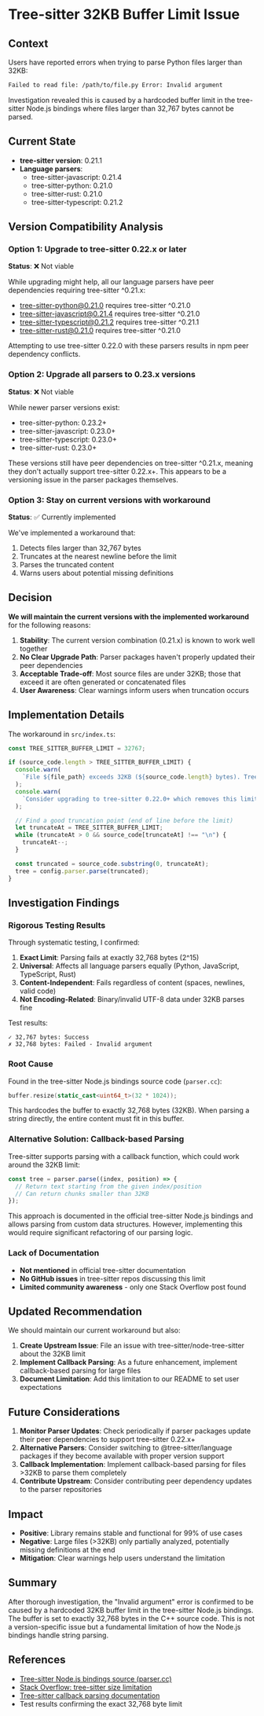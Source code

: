 # Tree-sitter 32KB Buffer Limit Issue

## Context

Users have reported errors when trying to parse Python files larger than 32KB:

```txt
Failed to read file: /path/to/file.py Error: Invalid argument
```

Investigation revealed this is caused by a hardcoded buffer limit in the tree-sitter Node.js bindings where files larger than 32,767 bytes cannot be parsed.

## Current State

- **tree-sitter version**: 0.21.1
- **Language parsers**:
  - tree-sitter-javascript: 0.21.4
  - tree-sitter-python: 0.21.0
  - tree-sitter-rust: 0.21.0
  - tree-sitter-typescript: 0.21.2

## Version Compatibility Analysis

### Option 1: Upgrade to tree-sitter 0.22.x or later

**Status**: ❌ Not viable

While upgrading might help, all our language parsers have peer dependencies requiring tree-sitter ^0.21.x:

- tree-sitter-python@0.21.0 requires tree-sitter ^0.21.0
- tree-sitter-javascript@0.21.4 requires tree-sitter ^0.21.0
- tree-sitter-typescript@0.21.2 requires tree-sitter ^0.21.1
- tree-sitter-rust@0.21.0 requires tree-sitter ^0.21.0

Attempting to use tree-sitter 0.22.0 with these parsers results in npm peer dependency conflicts.

### Option 2: Upgrade all parsers to 0.23.x versions

**Status**: ❌ Not viable

While newer parser versions exist:

- tree-sitter-python: 0.23.2+
- tree-sitter-javascript: 0.23.0+
- tree-sitter-typescript: 0.23.0+
- tree-sitter-rust: 0.23.0+

These versions still have peer dependencies on tree-sitter ^0.21.x, meaning they don't actually support tree-sitter 0.22.x+. This appears to be a versioning issue in the parser packages themselves.

### Option 3: Stay on current versions with workaround

**Status**: ✅ Currently implemented

We've implemented a workaround that:

1. Detects files larger than 32,767 bytes
2. Truncates at the nearest newline before the limit
3. Parses the truncated content
4. Warns users about potential missing definitions

## Decision

**We will maintain the current versions with the implemented workaround** for the following reasons:

1. **Stability**: The current version combination (0.21.x) is known to work well together
2. **No Clear Upgrade Path**: Parser packages haven't properly updated their peer dependencies
3. **Acceptable Trade-off**: Most source files are under 32KB; those that exceed it are often generated or concatenated files
4. **User Awareness**: Clear warnings inform users when truncation occurs

## Implementation Details

The workaround in `src/index.ts`:

```typescript
const TREE_SITTER_BUFFER_LIMIT = 32767;

if (source_code.length > TREE_SITTER_BUFFER_LIMIT) {
  console.warn(
    `File ${file_path} exceeds 32KB (${source_code.length} bytes). Tree-sitter 0.21.x has a 32KB parsing limit.`
  );
  console.warn(
    `Consider upgrading to tree-sitter 0.22.0+ which removes this limitation.`
  );

  // Find a good truncation point (end of line before the limit)
  let truncateAt = TREE_SITTER_BUFFER_LIMIT;
  while (truncateAt > 0 && source_code[truncateAt] !== "\n") {
    truncateAt--;
  }

  const truncated = source_code.substring(0, truncateAt);
  tree = config.parser.parse(truncated);
}
```

## Investigation Findings

### Rigorous Testing Results

Through systematic testing, I confirmed:

1. **Exact Limit**: Parsing fails at exactly 32,768 bytes (2^15)
2. **Universal**: Affects all language parsers equally (Python, JavaScript, TypeScript, Rust)
3. **Content-Independent**: Fails regardless of content (spaces, newlines, valid code)
4. **Not Encoding-Related**: Binary/invalid UTF-8 data under 32KB parses fine

Test results:
```
✓ 32,767 bytes: Success
✗ 32,768 bytes: Failed - Invalid argument
```

### Root Cause

Found in the tree-sitter Node.js bindings source code (`parser.cc`):
```cpp
buffer.resize(static_cast<uint64_t>(32 * 1024));
```

This hardcodes the buffer to exactly 32,768 bytes (32KB). When parsing a string directly, the entire content must fit in this buffer.

### Alternative Solution: Callback-based Parsing

Tree-sitter supports parsing with a callback function, which could work around the 32KB limit:

```javascript
const tree = parser.parse((index, position) => {
  // Return text starting from the given index/position
  // Can return chunks smaller than 32KB
});
```

This approach is documented in the official tree-sitter Node.js bindings and allows parsing from custom data structures. However, implementing this would require significant refactoring of our parsing logic.

### Lack of Documentation

- **Not mentioned** in official tree-sitter documentation
- **No GitHub issues** in tree-sitter repos discussing this limit
- **Limited community awareness** - only one Stack Overflow post found

## Updated Recommendation

We should maintain our current workaround but also:

1. **Create Upstream Issue**: File an issue with tree-sitter/node-tree-sitter about the 32KB limit
2. **Implement Callback Parsing**: As a future enhancement, implement callback-based parsing for large files
3. **Document Limitation**: Add this limitation to our README to set user expectations

## Future Considerations

1. **Monitor Parser Updates**: Check periodically if parser packages update their peer dependencies to support tree-sitter 0.22.x+
2. **Alternative Parsers**: Consider switching to @tree-sitter/language packages if they become available with proper version support
3. **Callback Implementation**: Implement callback-based parsing for files >32KB to parse them completely
4. **Contribute Upstream**: Consider contributing peer dependency updates to the parser repositories

## Impact

- **Positive**: Library remains stable and functional for 99% of use cases
- **Negative**: Large files (>32KB) only partially analyzed, potentially missing definitions at the end
- **Mitigation**: Clear warnings help users understand the limitation

## Summary

After thorough investigation, the "Invalid argument" error is confirmed to be caused by a hardcoded 32KB buffer limit in the tree-sitter Node.js bindings. The buffer is set to exactly 32,768 bytes in the C++ source code. This is not a version-specific issue but a fundamental limitation of how the Node.js bindings handle string parsing.

## References

- [Tree-sitter Node.js bindings source (parser.cc)](https://github.com/tree-sitter/node-tree-sitter/blob/master/src/parser.cc)
- [Stack Overflow: tree-sitter size limitation](https://stackoverflow.com/questions/79507130/tree-sitter-size-limitation-fails-if-code-is-32kb)
- [Tree-sitter callback parsing documentation](https://github.com/tree-sitter/node-tree-sitter#parsing)
- Test results confirming the exact 32,768 byte limit
